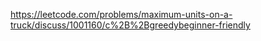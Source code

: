 https://leetcode.com/problems/maximum-units-on-a-truck/discuss/1001160/c%2B%2Bgreedybeginner-friendly
​
​